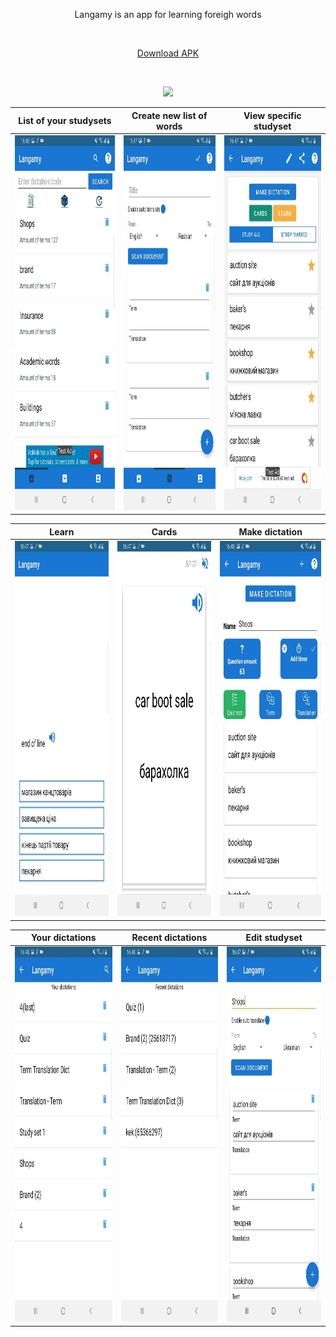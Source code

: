 <p align="center">
  Langamy is an app for learning foreigh words 
</p>
<br/>
<p align="center">
<a href="https://github.com/vladsakun/Langamy_2/tree/master/apk/app-debug.apk" download="app-debug.apk">Download APK</a>
</p>
<br/>
<p align="center">
  <img src="https://imgur.com/q6mAWKC" width="200">
</p>

|List of your studysets|  Create new list of words |  View specific studyset  |
| --- | --- | --- |
|<img src="/README/study_sets.jpg" height="600">|<img src="/README/create.jpg" height="600">|<img src="/README/study_set.jpg" height="600">|

|Learn| Cards |Make dictation|
| --- | --- | --- |
|<img src="/README/learn.jpg" height="600">|<img src="/README/card.jpg" height="600">|<img src="/README/make_dictation.jpg" height="600">|

|Your dictations| Recent dictations | Edit studyset |
| --- | --- | --- |
|<img src="/README/yout_dictations.jpg" height="600">|<img src="/README/recent_dictations.jpg" height="600">|<img src="/README/edit.jpg" height="600">|
<br/>
